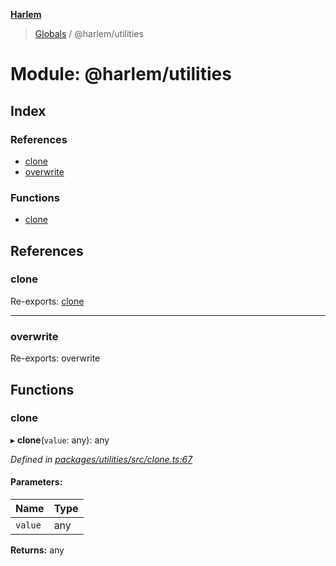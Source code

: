 **[Harlem](../README.md)**

> [Globals](../README.md) / @harlem/utilities

# Module: @harlem/utilities

## Index

### References

* [clone](_harlem_utilities.md#clone)
* [overwrite](_harlem_utilities.md#overwrite)

### Functions

* [clone](_harlem_utilities.md#clone)

## References

### clone

Re-exports: [clone](_harlem_utilities.md#clone)

___

### overwrite

Re-exports: overwrite

## Functions

### clone

▸ **clone**(`value`: any): any

*Defined in [packages/utilities/src/clone.ts:67](https://github.com/andrewcourtice/harlem/blob/24564e7/packages/utilities/src/clone.ts#L67)*

#### Parameters:

Name | Type |
------ | ------ |
`value` | any |

**Returns:** any
